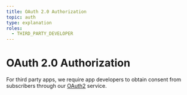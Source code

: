 ```yaml
---
title: OAuth 2.0 Authorization
topic: auth
type: explanation
roles:
  - THIRD_PARTY_DEVELOPER
---
```


# OAuth 2.0 Authorization

For third party apps, we require app developers to obtain consent from
subscribers through our [OAuth2](/auth/overview/overview/#oauth-20) service.

